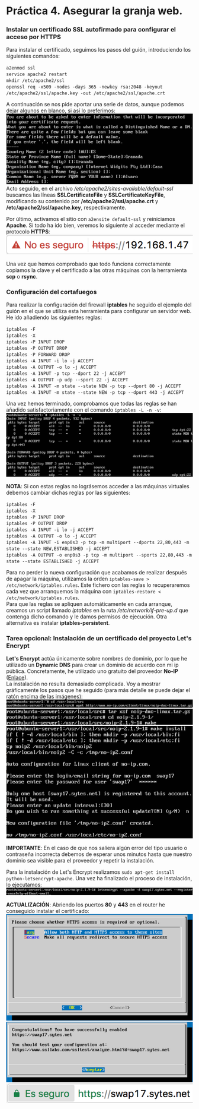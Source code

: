 # Práctica 4. Asegurar la granja web.

### Instalar un certificado SSL autofirmado para configurar el acceso por HTTPS
Para instalar el certificado, seguimos los pasos del guión, introduciendo los siguientes comandos:  

`a2enmod ssl`  
`service apache2 restart`  
`mkdir /etc/apache2/ssl`  
`openssl req -x509 -nodes -days 365 -newkey rsa:2048 -keyout /etc/apache2/ssl/apache.key -out /etc/apache2/ssl/apache.crt`  

A continuación se nos pide aportar una serie de datos, aunque podemos dejar algunos en blanco, si así lo preferimos:  
![Captura1](Imagenes/Captura1.png "Rellenamos los campos para el certificado con la información requerida")  
Acto seguido, en el archivo */etc/apache2/sites-available/default-ssl* buscamos las líneas **SSLCertificateFile** y **SSLCertificateKeyFile**, modificando su contenido por **/etc/apache2/ssl/apache.crt** y **/etc/apache2/ssl/apache.key**, respectivamente.  

Por último, activamos el sitio con `a2ensite default-ssl` y reiniciamos **Apache**. Si todo ha ido bien, veremos lo siguiente al acceder mediante el protocolo **HTTPS**:  
![Captura2](Imagenes/Captura2.png "El navegador nos advierte que la conexión no es segura, puesto que el certificado está autofirmado")  

Una vez que hemos comprobado que todo funciona correctamente copiamos la clave y el certificado a las otras máquinas con la herramienta **scp** o **rsync**.

### Configuración del cortafuegos
Para realizar la configuración del firewall **iptables** he seguido el ejemplo del guión en el que se utiliza esta herramienta para configurar un servidor web. He ido añadiendo las siguientes reglas:  

`iptables -F`  
`iptables -X`  
`iptables -P INPUT DROP`  
`iptables -P OUTPUT DROP`  
`iptables -P FORWARD DROP`  
`iptables -A INPUT -i lo -j ACCEPT`  
`iptables -A OUTPUT -o lo -j ACCEPT`  
`iptables -A INPUT -p tcp --dport 22 -j ACCEPT`  
`iptables -A OUTPUT -p udp --sport 22 -j ACCEPT`  
`iptables -A INPUT -m state --state NEW -p tcp --dport 80 -j ACCEPT`  
`iptables -A INPUT -m state --state NEW -p tcp --dport 443 -j ACCEPT`  

Una vez hemos terminado, comprobamos que todas las reglas se han añadido satisfactoriamente con el comando `iptables -L -n -v`:  
![Captura3](Imagenes/Captura3.png "Resultado de ejecutar el comando iptables -L -n -v")  

**NOTA**: Si con estas reglas no lográsemos acceder a las máquinas virtuales debemos cambiar dichas reglas por las siguientes:  

`iptables -F`  
`iptables -X`  
`iptables -P INPUT DROP`  
`iptables -P OUTPUT DROP`  
`iptables -A INPUT -i lo -j ACCEPT`  
`iptables -A OUTPUT -o lo -j ACCEPT`  
`iptables -A INPUT -i enp0s3 -p tcp -m multiport --dports 22,80,443 -m state --state NEW,ESTABLISHED -j ACCEPT`  
`iptables -A OUTPUT -o enp0s3 -p tcp -m multiport --sports 22,80,443 -m state --state ESTABLISHED -j ACCEPT`  

Para no perder la nueva configuración que acabamos de realizar después de apagar la máquina, utilizamos la orden `iptables-save > /etc/network/iptables.rules`. Este fichero con las reglas lo recuperaremos cada vez que arranquemos la máquina con `iptables-restore < /etc/network/iptables.rules`.  
Para que las reglas se apliquen automáticamente en cada arranque, creamos un script llamado *iptables* en la ruta */etc/network/if-pre-up.d* que contenga dicho comando y le damos permisos de ejecución. Otra alternativa es instalar **iptables-persistent**.  

### Tarea opcional: Instalación de un certificado del proyecto Let's Encrypt
**Let's Encrypt** actúa únicamente sobre nombres de dominio, por lo que he utilizado un **Dynamic DNS** para crear un dominio de acuerdo con mi ip pública. Concretamente, he utilizado uno gratuito del proveedor **No-IP** ([Enlace](https://www.noip.com)).  
La instalación no resulta demasiado complicada. Voy a mostrar gráficamente los pasos que he seguido (para más detalle se puede dejar el ratón encima de las imágenes):  
![Captura4](Imagenes/Captura4.png "Nos movemos a la ruta /usr/local/src y obtenemos el archivo comprimido de la web de No-IP")  
![Captura5](Imagenes/Captura5.png "Descomprimimos el archivo comprimido, nos desplazamos a la nueva carpeta y ejecutamos el makefile")  
![Captura6](Imagenes/Captura6.png "Realizamos make install y se nos pedirá nuestro nombre de usuario y contraseña de No-IP (debemos de habernos registrado previamente). Acto seguido, introducimos el intervalo de actualización y si queremos ejecutar algo cuando esto pase.")  

**IMPORTANTE**: En el caso de que nos saliera algún error del tipo usuario o contraseña incorrecta debemos de esperar unos minutos hasta que nuestro dominio sea visible para el proveedor y repetir la instalación.  

Para la instalación de Let's Encrypt realizamos `sudo apt-get install python-letsencrypt-apache`. Una vez ha finalizado el proceso de instalación, lo ejecutamos:  
![Captura7](Imagenes/Captura7.png "Utilizamos la opción --register-unsafely-without-email para no tener que introducir un email")  

**ACTUALIZACIÓN**: Abriendo los puertos **80** y **443** en el router he conseguido instalar el certificado:  
![Captura8](Imagenes/Captura8.png "Seleccionamos el modo fácil para poder acceder mediante HTTP y HTTPS")  
![Captura9](Imagenes/Captura9.png "El mensaje nos indica que el certificado se ha instalado con éxito")  
![Captura10](Imagenes/Captura10.png "En el navegador ya sí que nos aparece que la conexión es segura")